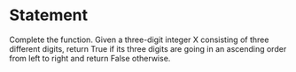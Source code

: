 # Statement
Complete the function. Given a three-digit integer X consisting 
of three different digits, 
return True if its three digits are going in an ascending 
order from left to right and return False otherwise.

